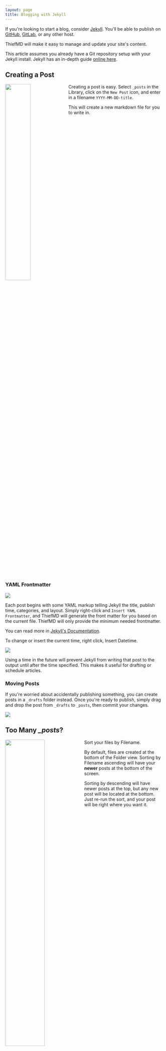 ```yaml
---
layout: page
title: Blogging with Jekyll
---
```


If you're looking to start a blog, consider [Jekyll](https://jekyllrb.com/). You'll be able to publish on [GitHub](https://pages.github.com/), [GitLab](https://docs.gitlab.com/ee/user/project/pages/), or any other host.

ThiefMD will make it easy to manage and update your site's content.

This article assumes you already have a Git repository setup with your Jekyll install.  Jekyll has an in-depth guide [online here](https://jekyllrb.com/docs/step-by-step/01-setup/).

## Creating a Post

<img src="/images/create_post.png" style="float: left; width: 40%" />

Creating a post is easy. Select `_posts` in the Library, click on the `New Post` icon, and enter in a filename `YYYY-MM-DD-title`.

This will create a new markdown file for you to write in.

<div style="clear: both;"></div>

### YAML Frontmatter

![](/images/thief_frontmatter.png)

Each post begins with some YAML markup telling Jekyll the title, publish time, categories, and layout. Simply right-click and `Insert YAML Frontmatter`, and ThiefMD will generate the front matter for you based on the current file.  ThiefMD will only provide the minimum needed frontmatter.

You can read more in [Jekyll's Documentation](https://jekyllrb.com/docs/front-matter).

To change or insert the current time, right click, Insert Datetime.

![](/images/datetime_menu.png)

Using a time in the future will prevent Jekyll from writing that post to the output until after the time specified.  This makes it useful for drafting or schedule articles.

### Moving Posts

If you're worried about accidentally publishing something, you can create posts in a `_drafts` folder instead.  Once you're ready to publish, simply drag and drop the post from `_drafts` to `_posts`, then commit your changes.

![](/images/drag_n_drop_sheets.gif)

## Too Many ***_posts***?

<img src="/images/thief_sort.png" style="width: 50%; float: left" /> Sort your files by Filename.

By default, files are created at the bottom of the Folder view.  Sorting by Filename ascending will have your **newer** posts at the bottom of the screen.

Sorting by descending will have newer posts at the top, but any new post will be located at the bottom.  Just re-run the sort, and your post will be right where you want it.

<div style="clear: both;"></div>

### Committing

[gitg](https://wiki.gnome.org/Apps/Gitg/) is a useful tool for managing git repositories and committing your posts.

![](/images/gitg_post.png)

First, stage your changes. Then click `commit` in the lower right corner. After committing, you can go back into the timeline view to push your changes back onto the remote.

![](/images/gitg_push.png)
